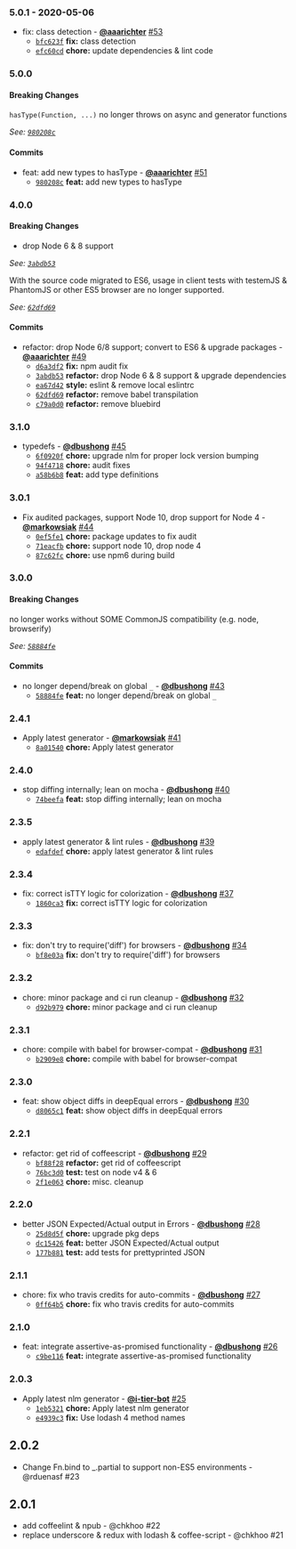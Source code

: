 ### 5.0.1 - 2020-05-06

* fix: class detection - **[@aaarichter](https://github.com/aaarichter)** [#53](https://github.com/groupon/assertive/pull/53)
  - [`bfc623f`](https://github.com/groupon/assertive/commit/bfc623f046dfc903cadaca387b4f213a94e89734) **fix:** class detection
  - [`efc60cd`](https://github.com/groupon/assertive/commit/efc60cd30d7c0ba680147e51003d85dfccc0b2d0) **chore:** update dependencies & lint code


### 5.0.0

#### Breaking Changes

`hasType(Function, ...)` no longer throws on async and generator functions

*See: [`980208c`](https://github.com/groupon/assertive/commit/980208c158992da978353b7de7c088da4a1156a1)*

#### Commits

* feat: add new types to hasType - **[@aaarichter](https://github.com/aaarichter)** [#51](https://github.com/groupon/assertive/pull/51)
  - [`980208c`](https://github.com/groupon/assertive/commit/980208c158992da978353b7de7c088da4a1156a1) **feat:** add new types to hasType


### 4.0.0

#### Breaking Changes

- drop Node 6 & 8 support

*See: [`3abdb53`](https://github.com/groupon/assertive/commit/3abdb53fd0898ec28b06e938f760a482b75de88c)*

With the source code migrated to ES6, usage in client tests with testemJS & PhantomJS or other ES5 browser are no longer supported.

*See: [`62dfd69`](https://github.com/groupon/assertive/commit/62dfd6903a2a922f99a2daa7c4c7f1f19b74be90)*

#### Commits

* refactor: drop Node 6/8 support; convert to ES6 & upgrade packages - **[@aaarichter](https://github.com/aaarichter)** [#49](https://github.com/groupon/assertive/pull/49)
  - [`d6a3df2`](https://github.com/groupon/assertive/commit/d6a3df2d06546fb9f95ae9fbbaf1dd88c42b1355) **fix:** npm audit fix
  - [`3abdb53`](https://github.com/groupon/assertive/commit/3abdb53fd0898ec28b06e938f760a482b75de88c) **refactor:** drop Node 6 & 8 support & upgrade dependencies
  - [`ea67d42`](https://github.com/groupon/assertive/commit/ea67d42300e085fdee88639f52f1bf3d0b369c8d) **style:** eslint & remove local eslintrc
  - [`62dfd69`](https://github.com/groupon/assertive/commit/62dfd6903a2a922f99a2daa7c4c7f1f19b74be90) **refactor:** remove babel transpilation
  - [`c79a0d0`](https://github.com/groupon/assertive/commit/c79a0d06a43ab2810646d1a0010eaa7236062090) **refactor:** remove bluebird


### 3.1.0

* typedefs - **[@dbushong](https://github.com/dbushong)** [#45](https://github.com/groupon/assertive/pull/45)
  - [`6f0920f`](https://github.com/groupon/assertive/commit/6f0920f2831ec76e043902436edce988943a85ba) **chore:** upgrade nlm for proper lock version bumping
  - [`94f4718`](https://github.com/groupon/assertive/commit/94f471844be70dded32d31fb31b610c6046dd32a) **chore:** audit fixes
  - [`a58b6b8`](https://github.com/groupon/assertive/commit/a58b6b8fe4abbc4de4d05262541c418f80ae1767) **feat:** add type definitions


### 3.0.1

* Fix audited packages, support Node 10, drop support for Node 4 - **[@markowsiak](https://github.com/markowsiak)** [#44](https://github.com/groupon/assertive/pull/44)
  - [`0ef5fe1`](https://github.com/groupon/assertive/commit/0ef5fe195a77ab3ae4ee581425a07e752b976b9a) **chore:** package updates to fix audit
  - [`71eacfb`](https://github.com/groupon/assertive/commit/71eacfb2f5046de598ec6551271b3826fd2ffe11) **chore:** support node 10, drop node 4
  - [`87c62fc`](https://github.com/groupon/assertive/commit/87c62fc72acc0ebe249dc54cea9d10f7e0947b7d) **chore:** use npm6 during build


### 3.0.0

#### Breaking Changes

no longer works without SOME CommonJS compatibility (e.g. node, browserify)

*See: [`58884fe`](https://github.com/groupon/assertive/commit/58884feb9912ad40b32adac84923b85ceb6c7716)*

#### Commits

* no longer depend/break on global `_` - **[@dbushong](https://github.com/dbushong)** [#43](https://github.com/groupon/assertive/pull/43)
  - [`58884fe`](https://github.com/groupon/assertive/commit/58884feb9912ad40b32adac84923b85ceb6c7716) **feat:** no longer depend/break on global `_`


### 2.4.1

* Apply latest generator - **[@markowsiak](https://github.com/markowsiak)** [#41](https://github.com/groupon/assertive/pull/41)
  - [`8a01540`](https://github.com/groupon/assertive/commit/8a01540c8722b30f3dbf3b996667cdda9b89f49d) **chore:** Apply latest generator


### 2.4.0

* stop diffing internally; lean on mocha - **[@dbushong](https://github.com/dbushong)** [#40](https://github.com/groupon/assertive/pull/40)
  - [`74beefa`](https://github.com/groupon/assertive/commit/74beefae671795e09bae68c107114456fd3b14a3) **feat:** stop diffing internally; lean on mocha


### 2.3.5

* apply latest generator & lint rules - **[@dbushong](https://github.com/dbushong)** [#39](https://github.com/groupon/assertive/pull/39)
  - [`edafdef`](https://github.com/groupon/assertive/commit/edafdefe3db0eadee5566d09ce22eb0fc3d9cad8) **chore:** apply latest generator & lint rules


### 2.3.4

* fix: correct isTTY logic for colorization - **[@dbushong](https://github.com/dbushong)** [#37](https://github.com/groupon/assertive/pull/37)
  - [`1860ca3`](https://github.com/groupon/assertive/commit/1860ca3402fb8960ec037fdadcd57fb2ef9dfc0c) **fix:** correct isTTY logic for colorization


### 2.3.3

* fix: don't try to require('diff') for browsers - **[@dbushong](https://github.com/dbushong)** [#34](https://github.com/groupon/assertive/pull/34)
  - [`bf8e03a`](https://github.com/groupon/assertive/commit/bf8e03a22da8f584df54f07264f96eaedc0418fb) **fix:** don't try to require('diff') for browsers


### 2.3.2

* chore: minor package and ci run cleanup - **[@dbushong](https://github.com/dbushong)** [#32](https://github.com/groupon/assertive/pull/32)
  - [`d92b979`](https://github.com/groupon/assertive/commit/d92b979dfb75f79d05473707b1e1bdce3b613958) **chore:** minor package and ci run cleanup


### 2.3.1

* chore: compile with babel for browser-compat - **[@dbushong](https://github.com/dbushong)** [#31](https://github.com/groupon/assertive/pull/31)
  - [`b2909e8`](https://github.com/groupon/assertive/commit/b2909e8548006e0fb62ade6b43d6c342ebab9282) **chore:** compile with babel for browser-compat


### 2.3.0

* feat: show object diffs in deepEqual errors - **[@dbushong](https://github.com/dbushong)** [#30](https://github.com/groupon/assertive/pull/30)
  - [`d8065c1`](https://github.com/groupon/assertive/commit/d8065c17d110778d4e31b8eef146083a1add1263) **feat:** show object diffs in deepEqual errors


### 2.2.1

* refactor: get rid of coffeescript - **[@dbushong](https://github.com/dbushong)** [#29](https://github.com/groupon/assertive/pull/29)
  - [`bf88f28`](https://github.com/groupon/assertive/commit/bf88f284dbc11756213803be67033c5d3a4ded24) **refactor:** get rid of coffeescript
  - [`76bc3d0`](https://github.com/groupon/assertive/commit/76bc3d050a0cc8e50494726b360c8bac6f1aab04) **test:** test on node v4 & 6
  - [`2f1e063`](https://github.com/groupon/assertive/commit/2f1e063ce1c60c5579e178a2b71c1bd7c5815bbc) **chore:** misc. cleanup


### 2.2.0

* better JSON Expected/Actual output in Errors - **[@dbushong](https://github.com/dbushong)** [#28](https://github.com/groupon/assertive/pull/28)
  - [`25d8d5f`](https://github.com/groupon/assertive/commit/25d8d5f3115a753e26b92979160e7280f1137d00) **chore:** upgrade pkg deps
  - [`dc15426`](https://github.com/groupon/assertive/commit/dc15426a44cc91e5c70b4417764ca1e955e71c1a) **feat:** better JSON Expected/Actual output
  - [`177b881`](https://github.com/groupon/assertive/commit/177b88178f2194ea368ea9075e2ac2ddd1e94a08) **test:** add tests for prettyprinted JSON


### 2.1.1

* chore: fix who travis credits for auto-commits - **[@dbushong](https://github.com/dbushong)** [#27](https://github.com/groupon/assertive/pull/27)
  - [`0ff64b5`](https://github.com/groupon/assertive/commit/0ff64b53cdbdcbe82fe6cf5df21a0255305c0300) **chore:** fix who travis credits for auto-commits


### 2.1.0

* feat: integrate assertive-as-promised functionality - **[@dbushong](https://github.com/dbushong)** [#26](https://github.com/groupon/assertive/pull/26)
  - [`c9be116`](https://github.com/groupon/assertive/commit/c9be1165235696c773b50b0b80e15ec6bb143633) **feat:** integrate assertive-as-promised functionality


### 2.0.3

* Apply latest nlm generator - **[@i-tier-bot](https://github.com/i-tier-bot)** [#25](https://github.com/groupon/assertive/pull/25)
  - [`1eb5321`](https://github.com/groupon/assertive/commit/1eb5321691d6ca51287ded93d1ac00bee5037baa) **chore:** Apply latest nlm generator
  - [`e4939c3`](https://github.com/groupon/assertive/commit/e4939c385b9ca79c0476918b43ae0c917e929004) **fix:** Use lodash 4 method names


2.0.2
-----
* Change Fn.bind to _.partial to support non-ES5 environments - @rduenasf #23

2.0.1
-----
* add coffeelint & npub - @chkhoo #22
* replace underscore & redux with lodash & coffee-script - @chkhoo #21
